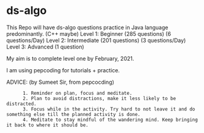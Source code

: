 # ds-algo

This Repo will have ds-algo questions practice in Java language predominantly. (C++ maybe)
Level 1: Beginner (285 questions) (6 questions/Day)
Level 2: Intermediate (201 questions) (3 questions/Day)
Level 3: Advanced (1 question)

My aim is to complete level one by February, 2021.

I am using pepcoding for tutorials + practice. 

ADVICE: (by Sumeet Sir, from pepcocding)

          1. Reminder on plan, focus and meditate. 
          2. Plan to avoid distractions, make it less likely to be distracted. 
          3. Focus while in the activity. Try hard to not leave it and do something else till the planned activity is done. 
          4. Meditate to stay mindful of the wandering mind. Keep bringing it back to where it should be.
